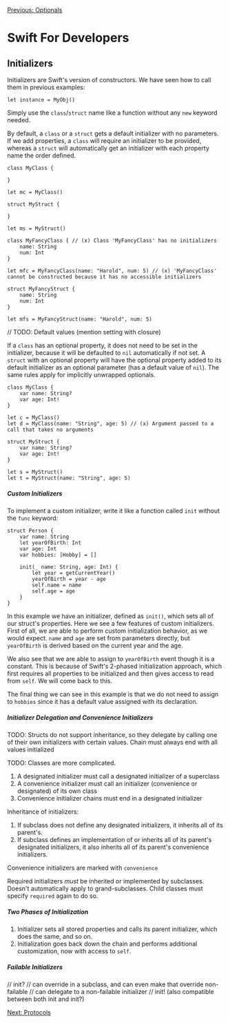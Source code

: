 [Previous: Optionals](3-optionals.md)
# Swift For Developers

## Initializers
Initializers are Swift's version of constructors. We have seen how to call them in previous examples:
```
let instance = MyObj()
```
Simply use the `class`/`struct` name like a function without any `new` keyword needed.

By default, a `class` or a `struct` gets a default initializer with no parameters. If we add properties, a `class` will require an initializer to be provided, whereas a `struct` will automatically get an initializer with each property name the order defined.

```
class MyClass {

}

let mc = MyClass()

struct MyStruct {

}

let ms = MyStruct()

class MyFancyClass { // (x) Class 'MyFancyClass' has no initializers
    name: String
    num: Int
}

let mfc = MyFancyClass(name: "Harold", num: 5) // (x) 'MyFancyClass' cannot be constructed because it has no accessible initializers

struct MyFancyStruct {
    name: String
    num: Int
}

let mfs = MyFancyStruct(name: "Harold", num: 5)
```

// TODO: Default values (mention setting with closure)

If a `class` has an optional property, it does not need to be set in the initializer, because it will be defaulted to `nil` automatically if not set. A `struct` with an optional property will have the optional property added to its default initializer as an optional parameter (has a default value of `nil`). The same rules apply for implicitly unwrapped optionals.
```
class MyClass {
    var name: String?
    var age: Int!
}

let c = MyClass()
let d = MyClass(name: "String", age: 5) // (x) Argument passed to a call that takes no arguments

struct MyStruct {
    var name: String?
    var age: Int!
}

let s = MyStruct()
let t = MyStruct(name: "String", age: 5)
```

##### Custom Initializers
To implement a custom initializer, write it like a function called `init` without the `func` keyword:
```
struct Person {
    var name: String
    let yearOfBirth: Int
    var age: Int
    var hobbies: [Hobby] = []

    init(_ name: String, age: Int) {
        let year = getCurrentYear()
        yearOfBirth = year - age
        self.name = name
        self.age = age
    }
}
```
In this example we have an initializer, defined as `init()`, which sets all of our struct's properties. Here we see a few features of custom initializers. First of all, we are able to perform custom initialization behavior, as we would expect. `name` and `age` are set from parameters directly, but `yearOfBirth` is derived based on the current year and the age.

We also see that we are able to assign to `yearOfBirth` event though it is a constant. This is because of Swift's 2-phased initialization approach, which first requires all properties to be initialized and then gives access to read from `self`. We will come back to this.

The final thing we can see in this example is that we do not need to assign to `hobbies` since it has a default value assigned with its declaration.

##### Initializer Delegation and Convenience Initializers
TODO: Structs do not support inheritance, so they delegate by calling one of their own initializers with certain values. Chain must always end with all values initialized

TODO: Classes are more complicated.
1. A designated initializer must call a designated initializer of a superclass
2. A convenience initializer must call an initializer (convenience or designated) of its own class
3. Convenience initializer chains must end in a designated initializer

Inheritance of initializers:
1. If subclass does not define any designated initializers, it inherits all of its parent's.
2. If subclass defines an implementation of or inherits all of its parent's designated initializers, it also inherits all of its parent's convenience initializers.

Convenience initializers are marked with `convenience`

Required initializers *must* be inherited or implemented by subclasses. Doesn't automatically apply to grand-subclasses. Child classes must specify `required` again to do so.

##### Two Phases of Initialization
1. Initializer sets all stored properties and calls its parent initializer, which does the same, and so on.
2. Initialization goes back down the chain and performs additional customization, now with access to `self`.

##### Failable Initializers
// init?
// can override in a subclass, and can even make that override non-failable
// can delegate to a non-failable initializer
// init! (also compatible between both init and init?)

[Next: Protocols](5-protocols.md)
